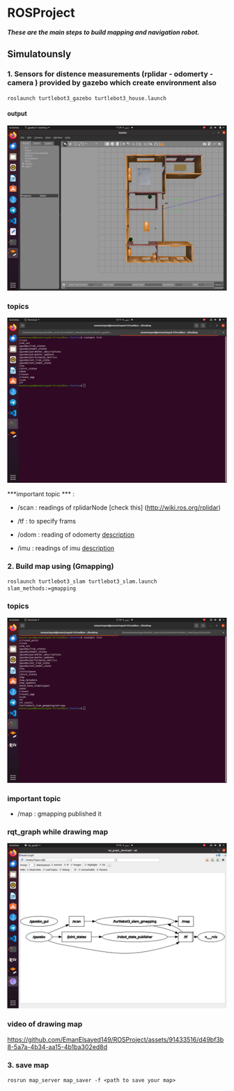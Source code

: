 # ROSProject
***These are the main steps to build mapping and navigation robot.***

## Simulatounsly
### 1. Sensors for distence measurements (rplidar - odomerty - camera ) provided by gazebo which create environment also
```
roslaunch turtlebot3_gazebo turtlebot3_house.launch
``` 
#### output 

![Alt text](image.png)
### topics
 ![Alt text](image-1.png)
 
***important topic *** : 
- /scan : readings of rplidarNode [check this] (http://wiki.ros.org/rplidar)

- /tf : to specify frams 
- /odom : reading of odomerty [description](http://docs.ros.org/en/noetic/api/nav_msgs/html/msg/Odometry.html)
- /imu : readings of imu [description](http://docs.ros.org/en/noetic/api/sensor_msgs/html/msg/Imu.html)
### 2. Build map using (Gmapping)
```
roslaunch turtlebot3_slam turtlebot3_slam.launch slam_methods:=gmapping 
```
### topics 

![Alt text](<Screenshot from 2023-12-06 12-36-14.png>)
### important topic 
- /map : gmapping published it 
### rqt_graph while drawing map 
![Alt text](<Screenshot from 2023-12-06 12-43-14.png>)

### video of drawing map 

https://github.com/EmanElsayed149/ROSProject/assets/91433516/d49bf3b8-5a7a-4b34-aa15-4b1ba302ed8d



### 3. save map 
```
rosrun map_server map_saver -f <path to save your map>
```
